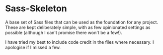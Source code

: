 Sass-Skeleton
=============

A base set of Sass files that can be used as the foundation for any project. These are kept deliberately simple, with as few opinionated settings as possible (although I can't promise there won't be a few!).

I have tried my best to include code credit in the files where necessary. I apologise if I missed a few.
